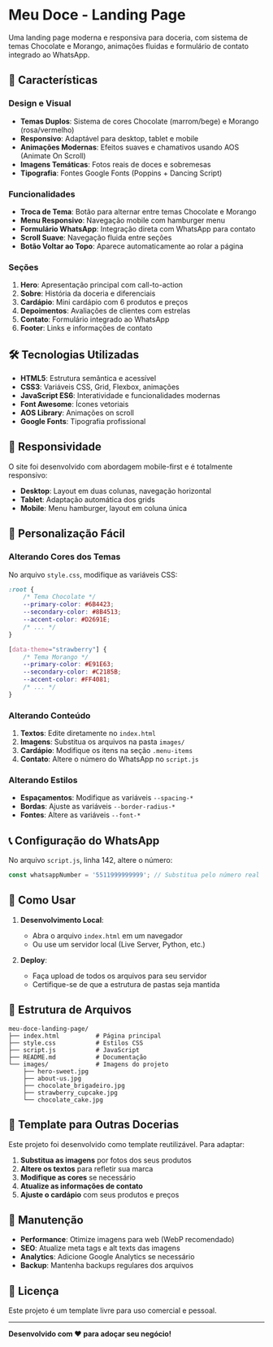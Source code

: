 # Meu Doce - Landing Page

Uma landing page moderna e responsiva para doceria, com sistema de temas Chocolate e Morango, animações fluidas e formulário de contato integrado ao WhatsApp.

## 🍰 Características

### Design e Visual
- **Temas Duplos**: Sistema de cores Chocolate (marrom/bege) e Morango (rosa/vermelho)
- **Responsivo**: Adaptável para desktop, tablet e mobile
- **Animações Modernas**: Efeitos suaves e chamativos usando AOS (Animate On Scroll)
- **Imagens Temáticas**: Fotos reais de doces e sobremesas
- **Tipografia**: Fontes Google Fonts (Poppins + Dancing Script)

### Funcionalidades
- **Troca de Tema**: Botão para alternar entre temas Chocolate e Morango
- **Menu Responsivo**: Navegação mobile com hamburger menu
- **Formulário WhatsApp**: Integração direta com WhatsApp para contato
- **Scroll Suave**: Navegação fluida entre seções
- **Botão Voltar ao Topo**: Aparece automaticamente ao rolar a página

### Seções
1. **Hero**: Apresentação principal com call-to-action
2. **Sobre**: História da doceria e diferenciais
3. **Cardápio**: Mini cardápio com 6 produtos e preços
4. **Depoimentos**: Avaliações de clientes com estrelas
5. **Contato**: Formulário integrado ao WhatsApp
6. **Footer**: Links e informações de contato

## 🛠️ Tecnologias Utilizadas

- **HTML5**: Estrutura semântica e acessível
- **CSS3**: Variáveis CSS, Grid, Flexbox, animações
- **JavaScript ES6**: Interatividade e funcionalidades modernas
- **Font Awesome**: Ícones vetoriais
- **AOS Library**: Animações on scroll
- **Google Fonts**: Tipografia profissional

## 📱 Responsividade

O site foi desenvolvido com abordagem mobile-first e é totalmente responsivo:

- **Desktop**: Layout em duas colunas, navegação horizontal
- **Tablet**: Adaptação automática dos grids
- **Mobile**: Menu hamburger, layout em coluna única

## 🎨 Personalização Fácil

### Alterando Cores dos Temas

No arquivo `style.css`, modifique as variáveis CSS:

```css
:root {
    /* Tema Chocolate */
    --primary-color: #6B4423;
    --secondary-color: #8B4513;
    --accent-color: #D2691E;
    /* ... */
}

[data-theme="strawberry"] {
    /* Tema Morango */
    --primary-color: #E91E63;
    --secondary-color: #C2185B;
    --accent-color: #FF4081;
    /* ... */
}
```

### Alterando Conteúdo

1. **Textos**: Edite diretamente no `index.html`
2. **Imagens**: Substitua os arquivos na pasta `images/`
3. **Cardápio**: Modifique os itens na seção `.menu-items`
4. **Contato**: Altere o número do WhatsApp no `script.js`

### Alterando Estilos

- **Espaçamentos**: Modifique as variáveis `--spacing-*`
- **Bordas**: Ajuste as variáveis `--border-radius-*`
- **Fontes**: Altere as variáveis `--font-*`

## 📞 Configuração do WhatsApp

No arquivo `script.js`, linha 142, altere o número:

```javascript
const whatsappNumber = '5511999999999'; // Substitua pelo número real
```

## 🚀 Como Usar

1. **Desenvolvimento Local**:
   - Abra o arquivo `index.html` em um navegador
   - Ou use um servidor local (Live Server, Python, etc.)

2. **Deploy**:
   - Faça upload de todos os arquivos para seu servidor
   - Certifique-se de que a estrutura de pastas seja mantida

## 📁 Estrutura de Arquivos

```
meu-doce-landing-page/
├── index.html          # Página principal
├── style.css           # Estilos CSS
├── script.js           # JavaScript
├── README.md           # Documentação
└── images/             # Imagens do projeto
    ├── hero-sweet.jpg
    ├── about-us.jpg
    ├── chocolate_brigadeiro.jpg
    ├── strawberry_cupcake.jpg
    └── chocolate_cake.jpg
```

## 🎯 Template para Outras Docerias

Este projeto foi desenvolvido como template reutilizável. Para adaptar:

1. **Substitua as imagens** por fotos dos seus produtos
2. **Altere os textos** para refletir sua marca
3. **Modifique as cores** se necessário
4. **Atualize as informações de contato**
5. **Ajuste o cardápio** com seus produtos e preços

## 🔧 Manutenção

- **Performance**: Otimize imagens para web (WebP recomendado)
- **SEO**: Atualize meta tags e alt texts das imagens
- **Analytics**: Adicione Google Analytics se necessário
- **Backup**: Mantenha backups regulares dos arquivos

## 📝 Licença

Este projeto é um template livre para uso comercial e pessoal.

---

**Desenvolvido com ❤️ para adoçar seu negócio!**

